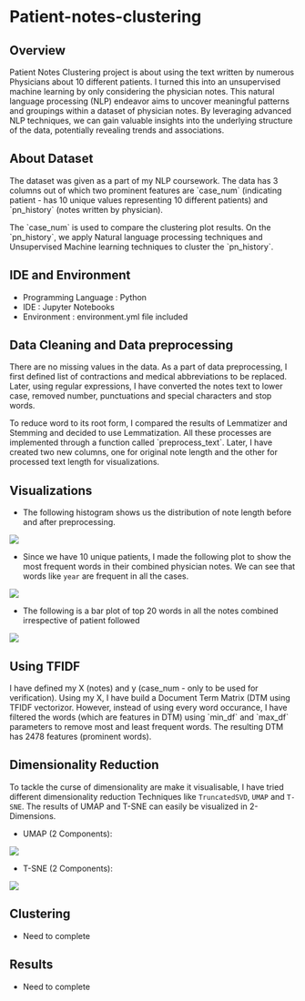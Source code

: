 # Patient-notes-clustering

## Overview

<p>Patient Notes Clustering project is about using the text written by numerous Physicians about 10 different patients. I turned this into an unsupervised machine learning by only considering the physician notes. This natural language processing (NLP) endeavor aims to uncover meaningful patterns and groupings within a dataset of physician notes. By leveraging advanced NLP techniques, we can gain valuable insights into the underlying structure of the data, potentially revealing trends and associations.</p>

## About Dataset

<p>The dataset was given as a part of my NLP coursework. The data has 3 columns out of which two prominent features are `case_num` (indicating patient - has 10 unique values representing 10 different patients) and `pn_history` (notes written by physician).</p>

<p>The `case_num` is used to compare the clustering plot results. On the `pn_history`, we apply Natural language processing techniques and Unsupervised Machine learning techniques to cluster the `pn_history`.</p>

## IDE and Environment

- Programming Language : Python
- IDE : Jupyter Notebooks
- Environment : environment.yml file included

## Data Cleaning and Data preprocessing

<p>There are no missing values in the data. As a part of data preprocessing, I first defined list of contractions and medical abbreviations to be replaced. Later, using regular expressions, I have converted the notes text to lower case, removed number, punctuations and special characters and stop words.</p>
<p>To reduce word to its root form, I compared the results of Lemmatizer and Stemming and decided to use Lemmatization. All these processes are implemented through a function called `preprocess_text`. Later, I have created two new columns, one for original note length and the other for processed text length for visualizations.</p>

## Visualizations

- The following histogram shows us the distribution of note length before and after preprocessing.

<img src="figs/document_length_frequency.png">

- Since we have 10 unique patients, I made the following plot to show the most frequent words in their combined physician notes. We can see that words like `year` are frequent in all the cases.

<img src="figs/common_words_per_patient_case.png">

- The following is a bar plot of top 20 words in all the notes combined irrespective of patient followed

<img src="figs/common_words_all_notes.png">  

## Using TFIDF

<p>I have defined my X (notes) and y (case_num - only to be used for verification). Using my X, I have build a Document Term Matrix (DTM using TFIDF vectorizor. However, instead of using every word occurance, I have filtered the words (which are features in DTM) using `min_df` and `max_df` parameters to remove most and least frequent words. The resulting DTM has 2478 features (prominent words).</p>

## Dimensionality Reduction

To tackle the curse of dimensionality are make it visualisable, I have tried different dimensionality reduction Techniques like `TruncatedSVD`, `UMAP` and `T-SNE`. The results of UMAP and T-SNE can easily be visualized in 2-Dimensions. 

- UMAP (2 Components):

<img src="figs/umap_2_component.png"> 

- T-SNE (2 Components):

<img src="figs/tsne_2components.png"> 


## Clustering

- Need to complete

## Results

- Need to complete




